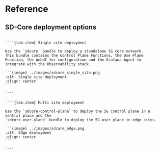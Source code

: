 # Reference

## SD-Core deployment options

`````{tab-set}
    
````{tab-item} Single site deployment

Use the `sdcore` bundle to deploy a standalone 5G core network.
This bundle contains the Control Plane Functions, the Use Plane Function, the WebUI for configuration and the Grafana Agent to integrate with the Observability stack.

```{image} ../images/sdcore_single_site.png
:alt: Single site deployment
:align: center
```

````

````{tab-item} Multi site deployment

Use the `sdcore-control-plane` to deploy the 5G control plane in a central place and the 
`sdcore-user-plane` bundle to deploy the 5G user plane in edge sites.

```{image} ../images/sdcore_edge.png
:alt: Edge deployment
:align: center
```

````

`````
